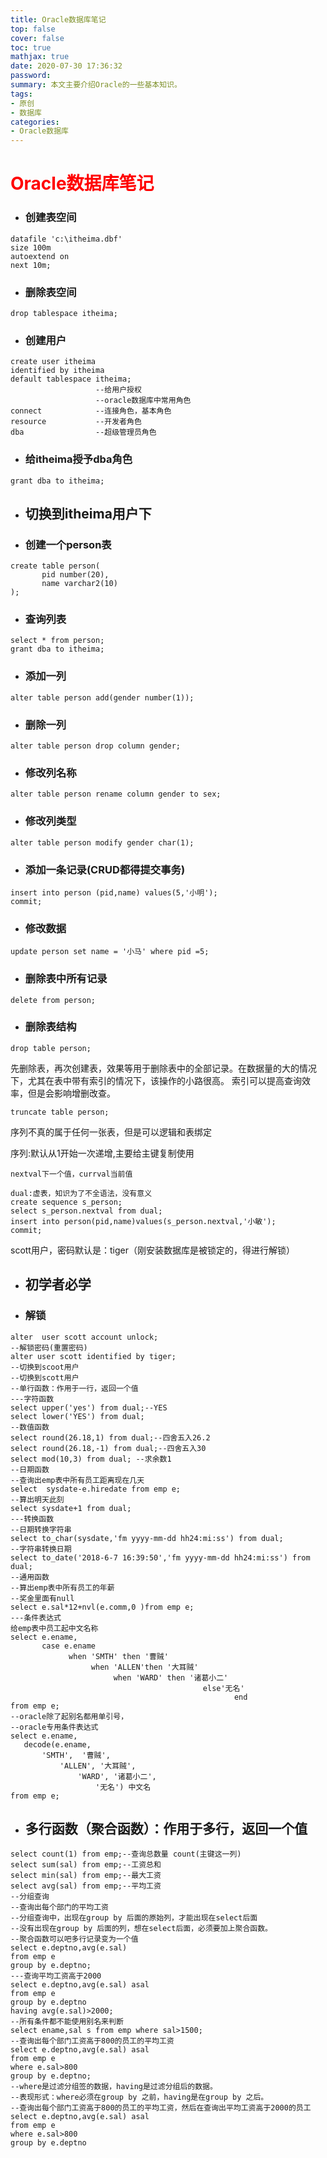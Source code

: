 ```yaml
---
title: Oracle数据库笔记
top: false
cover: false
toc: true
mathjax: true
date: 2020-07-30 17:36:32
password:
summary: 本文主要介绍Oracle的一些基本知识。
tags:
- 原创
- 数据库
categories:
- Oracle数据库
---
```


# <font color='red'>Oracle数据库笔记</font>
* ### 创建表空间
```create tablespace itheima
datafile 'c:\itheima.dbf'
size 100m
autoextend on
next 10m;
```


* ### 删除表空间
```
drop tablespace itheima;
```
* ### 创建用户 
```
create user itheima
identified by itheima
default tablespace itheima;
                   --给用户授权
                   --oracle数据库中常用角色
connect            --连接角色，基本角色
resource           --开发者角色
dba                --超级管理员角色
```
* ### 给itheima授予dba角色
```
grant dba to itheima;
```

* ## 切换到itheima用户下
* ### 创建一个person表
```
create table person(
       pid number(20),
       name varchar2(10)
);
```
* ### 查询列表
```
select * from person;
grant dba to itheima;
```
* ### 添加一列
```
alter table person add(gender number(1));
```
* ### 删除一列
```
alter table person drop column gender;
```
* ### 修改列名称
```
alter table person rename column gender to sex;
```
* ### 修改列类型
```
alter table person modify gender char(1);
```
* ### 添加一条记录(CRUD都得提交事务)
```
insert into person (pid,name) values(5,'小明');
commit;
```
* ### 修改数据
```
update person set name = '小马' where pid =5;
```
 * ### 删除表中所有记录
 ```
delete from person;
```
* ### 删除表结构
```
drop table person;
```

 先删除表，再次创建表，效果等用于删除表中的全部记录。在数据量的大的情况下，尤其在表中带有索引的情况下，该操作的小路很高。
索引可以提高查询效率，但是会影响增删改查。
```
truncate table person;
```
序列不真的属于任何一张表，但是可以逻辑和表绑定

序列:默认从1开始一次递增,主要给主键复制使用
```
nextval下一个值，currval当前值

dual:虚表，知识为了不全语法，没有意义
create sequence s_person;
select s_person.nextval from dual;
insert into person(pid,name)values(s_person.nextval,'小敏');
commit;
```
scott用户，密码默认是：tiger（刚安装数据库是被锁定的，得进行解锁）

* ## 初学者必学
* ### 解锁
```
alter  user scott account unlock;
--解锁密码(重置密码)
alter user scott identified by tiger;
--切换到scoot用户
--切换到scott用户
--单行函数：作用于一行，返回一个值
---字符函数
select upper('yes') from dual;--YES
select lower('YES') from dual;
--数值函数
select round(26.18,1) from dual;--四舍五入26.2
select round(26.18,-1) from dual;--四舍五入30
select mod(10,3) from dual; --求余数1
--日期函数
--查询出emp表中所有员工距离现在几天
select  sysdate-e.hiredate from emp e;
--算出明天此刻
select sysdate+1 from dual;
---转换函数
--日期转换字符串
select to_char(sysdate,'fm yyyy-mm-dd hh24:mi:ss') from dual;
--字符串转换日期
select to_date('2018-6-7 16:39:50','fm yyyy-mm-dd hh24:mi:ss') from dual;
--通用函数
--算出emp表中所有员工的年薪
--奖金里面有null
select e.sal*12+nvl(e.comm,0 )from emp e;
---条件表达式
给emp表中员工起中文名称
select e.ename,
       case e.ename
             when 'SMTH' then '曹贼' 
                  when 'ALLEN'then '大耳贼'
                       when 'WARD' then '诸葛小二'
                                           else'无名'
                                                  end
from emp e;
--oracle除了起别名都用单引号，
--oracle专用条件表达式
select e.ename,
   decode(e.ename,
       'SMTH',  '曹贼', 
           'ALLEN', '大耳贼',
               'WARD', '诸葛小二',
                   '无名') 中文名                    
from emp e;
```



* ## 多行函数（聚合函数）：作用于多行，返回一个值
```
select count(1) from emp;--查询总数量 count(主键这一列)
select sum(sal) from emp;--工资总和
select min(sal) from emp;--最大工资
select avg(sal) from emp;--平均工资
--分组查询
--查询出每个部门的平均工资
--分组查询中，出现在group by 后面的原始列，才能出现在select后面
--没有出现在group by 后面的列，想在select后面，必须要加上聚合函数。
--聚合函数可以吧多行记录变为一个值
select e.deptno,avg(e.sal)
from emp e 
group by e.deptno;
---查询平均工资高于2000
select e.deptno,avg(e.sal) asal
from emp e 
group by e.deptno
having avg(e.sal)>2000;
--所有条件都不能使用别名来判断
select ename,sal s from emp where sal>1500;
--查询出每个部门工资高于800的员工的平均工资
select e.deptno,avg(e.sal) asal
from emp e
where e.sal>800 
group by e.deptno;
--where是过滤分组签的数据，having是过滤分组后的数据。
--表现形式：where必须在group by 之前，having是在group by 之后。
--查询出每个部门工资高于800的员工的平均工资，然后在查询出平均工资高于2000的员工
select e.deptno,avg(e.sal) asal
from emp e
where e.sal>800 
group by e.deptno
```

 